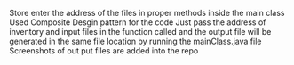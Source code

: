 Store enter the address of the files in proper methods inside the main class 
Used Composite Desgin pattern for the code
Just pass the address of inventory and input files in the function called and the output file will be generated in the same file location by running the mainClass.java file
Screenshots of out put files are added into the repo
